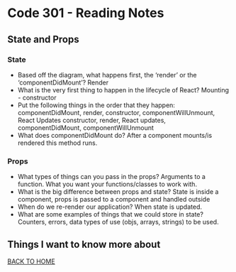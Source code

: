 # Code 301 - Reading Notes

## State and Props

### State
<!-- https://medium.com/@joshuablankenshipnola/react-component-lifecycle-events-cb77e670a093 -->
- Based off the diagram, what happens first, the ‘render’ or the ‘componentDidMount’?
Render
- What is the very first thing to happen in the lifecycle of React?
Mounting - constructor
- Put the following things in the order that they happen: componentDidMount, render, constructor, componentWillUnmount, React Updates
constructor, render, React updates, componentDidMount, componentWillUnmount
- What does componentDidMount do?
After a component mounts/is rendered this method runs.

### Props
<!-- https://www.youtube.com/watch?v=IYvD9oBCuJI -->

- What types of things can you pass in the props?
Arguments to a function. What you want your functions/classes to work with.
- What is the big difference between props and state?
State is inside a component, props is passed to a component and handled outside
- When do we re-render our application?
When state is updated.
- What are some examples of things that we could store in state?
Counters, errors, data types of use (objs, arrays, strings) to be used.

## Things I want to know more about


[BACK TO HOME](../README.md)